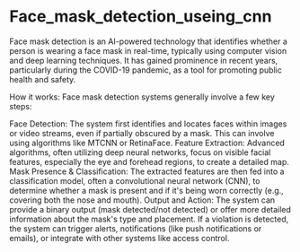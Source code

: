 # Face_mask_detection_useing_cnn
Face mask detection is an AI-powered technology that identifies whether a person is wearing a face mask in real-time, typically using computer vision and deep learning techniques. It has gained prominence in recent years, particularly during the COVID-19 pandemic, as a tool for promoting public health and safety. 

How it works:
Face mask detection systems generally involve a few key steps:

Face Detection: The system first identifies and locates faces within images or video streams, even if partially obscured by a mask. This can involve using algorithms like MTCNN or RetinaFace.
Feature Extraction: Advanced algorithms, often utilizing deep neural networks, focus on visible facial features, especially the eye and forehead regions, to create a detailed map.
Mask Presence & Classification: The extracted features are then fed into a classification model, often a convolutional neural network (CNN), to determine whether a mask is present and if it's being worn correctly (e.g., covering both the nose and mouth).
Output and Action: The system can provide a binary output (mask detected/not detected) or offer more detailed information about the mask's type and placement. If a violation is detected, the system can trigger alerts, notifications (like push notifications or emails), or integrate with other systems like access control.
